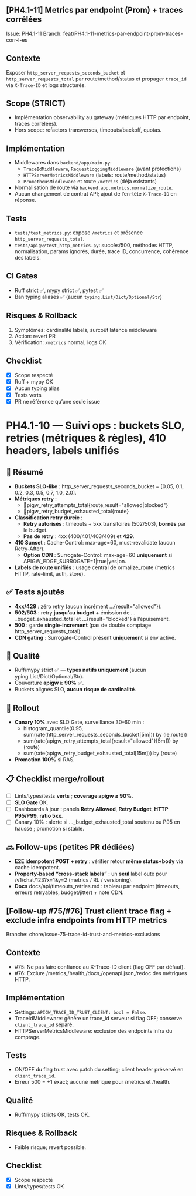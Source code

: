 ## [PH4.1-11] Metrics par endpoint (Prom) + traces corrélées

Issue: PH4.1-11
Branch: feat/PH4.1-11-metrics-par-endpoint-prom-traces-corr-l-es

## Contexte
Exposer `http_server_requests_seconds_bucket` et `http_server_requests_total` par route/method/status et propager `trace_id` via `X-Trace-ID` et logs structurés.

## Scope (STRICT)
- Implémentation observability au gateway (métriques HTTP par endpoint, traces corrélées).
- Hors scope: refactors transverses, timeouts/backoff, quotas.

## Implémentation
- Middlewares dans `backend/app/main.py`:
  - `TraceIdMiddleware`, `RequestLoggingMiddleware` (avant protections)
  - `HTTPServerMetricsMiddleware` (labels: route/method/status)
  - `PrometheusMiddleware` et route `/metrics` (déjà existants)
- Normalisation de route via `backend.app.metrics.normalize_route`.
- Aucun changement de contrat API; ajout de l’en-tête `X-Trace-ID` en réponse.

## Tests
- `tests/test_metrics.py`: expose `/metrics` et présence `http_server_requests_total`.
- `tests/apigw/test_http_metrics.py`: succès/500, méthodes HTTP, normalisation, params ignorés, durée, trace ID, concurrence, cohérence des labels.

## CI Gates
- Ruff strict ✅, mypy strict ✅, pytest ✅
- Ban typing aliases ✅ (aucun `typing.List/Dict/Optional/Str`)

## Risques & Rollback
1) Symptômes: cardinalité labels, surcoût latence middleware
2) Action: revert PR
3) Vérification: `/metrics` normal, logs OK

## Checklist
- [x] Scope respecté
- [x] Ruff + mypy OK
- [x] Aucun typing alias
- [x] Tests verts
- [x] PR ne référence qu’une seule issue

# PH4.1-10 — Suivi ops : buckets SLO, retries (métriques & règles), 410 headers, labels unifiés

## 🎯 Résumé
- **Buckets SLO-like** : http_server_requests_seconds_bucket = [0.05, 0.1, 0.2, 0.3, 0.5, 0.7, 1.0, 2.0].
- **Métriques retry** :
  - pigw_retry_attempts_total{route,result="allowed|blocked"}
  - pigw_retry_budget_exhausted_total{route}
- **Classification retry durcie** :
  - **Retry autorisés** : timeouts + 5xx transitoires (502/503), **bornés** par le budget.
  - **Pas de retry** : 4xx (400/401/403/409) et **429**.
- **410 Sunset** : Cache-Control: max-age=60, must-revalidate (aucun Retry-After).
  - **Option CDN** : Surrogate-Control: max-age=60 **uniquement** si APIGW_EDGE_SURROGATE=1|true|yes|on.
- **Labels de route unifiés** : usage central de 
ormalize_route (metrics HTTP, rate-limit, auth, store).

## ✅ Tests ajoutés
- **4xx/429** : zéro retry (aucun incrément …{result="allowed"}).
- **502/503** : retry **jusqu’au budget** + émission de …_budget_exhausted_total et …{result="blocked"} à l’épuisement.
- **500** : garde **single-increment** (pas de double comptage http_server_requests_total).
- **CDN gating** : Surrogate-Control présent **uniquement** si env activé.

## 🧪 Qualité
- Ruff/mypy strict ✅ — **types natifs uniquement** (aucun 	yping.List/Dict/Optional/Str).
- Couverture **apigw ≥ 90%** ✅.
- Buckets alignés SLO, **aucun risque de cardinalité**.

## 🚀 Rollout
- **Canary 10%** avec SLO Gate, surveillance 30–60 min :
  - histogram_quantile(0.95, sum(rate(http_server_requests_seconds_bucket[5m])) by (le,route))
  - sum(rate(apigw_retry_attempts_total{result="allowed"}[5m])) by (route)
  - sum(rate(apigw_retry_budget_exhausted_total[15m])) by (route)
- **Promotion 100%** si RAS.

## 📋 Checklist merge/rollout
- [ ] Lints/types/tests **verts** ; **coverage apigw ≥ 90%**.
- [ ] **SLO Gate** OK.
- [ ] Dashboards à jour : panels **Retry Allowed**, **Retry Budget**, **HTTP P95/P99**, **ratio 5xx**.
- [ ] Canary 10% : alerte si …_budget_exhausted_total soutenu ou P95 en hausse ; promotion si stable.

## 🔜 Follow-ups (petites PR dédiées)
- **E2E idempotent POST + retry** : vérifier retour **même status+body** via cache idempotent.
- **Property-based “cross-stack labels”** : un **seul** label 
oute pour /v1/chat/123?x=1&y=2 (metrics / RL / versioning).
- **Docs** docs/api/timeouts_retries.md : tableau par endpoint (timeouts, erreurs retryables, budget/jitter) + note CDN.

## [Follow-up #75/#76] Trust client trace flag + exclude infra endpoints from HTTP metrics

Branche: chore/issue-75-trace-id-trust-and-metrics-exclusions

## Contexte
- #75: Ne pas faire confiance au X-Trace-ID client (flag OFF par défaut).
- #76: Exclure /metrics,/health,/docs,/openapi.json,/redoc des métriques HTTP.

## Implémentation
- Settings: `APIGW_TRACE_ID_TRUST_CLIENT: bool = False`.
- TraceIdMiddleware: génère un trace_id serveur si flag OFF; conserve `client_trace_id` séparé.
- HTTPServerMetricsMiddleware: exclusion des endpoints infra du comptage.

## Tests
- ON/OFF du flag trust avec patch du setting; client header préservé en `client_trace_id`.
- Erreur 500 = +1 exact; aucune métrique pour /metrics et /health.

## Qualité
- Ruff/mypy stricts OK, tests OK.

## Risques & Rollback
- Faible risque; revert possible.

## Checklist
- [x] Scope respecté
- [x] Lints/types/tests OK
